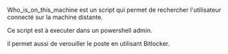 Who_is_on_this_machine est un script qui permet de rechercher l'utilisateur connecté sur la machine distante.

Ce script est à executer dans un powershell admin.

il permet aussi de verouiller le poste en utilisant Bitlocker.
